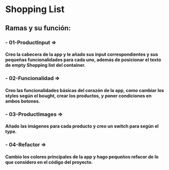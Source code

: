 # Shopping List
## Ramas y su función:

### - 01-ProductInput => 
#### Creo la cabecera de la app y le añado sus input correspondientes y sus pequeñas funcionalidades para cada uno, además de posicionar el texto de empty Shopping list del container.

### - 02-Funcionalidad =>
#### Creo las funcionalidades básicas del corazón de la app, como cambiar los styles según el bought, crear los productos, y poner condiciones en ambos botones.

### - 03-ProductImages =>
#### Añado las imágenes para cada producto y creo un switch para según el type.

### - 04-Refactor =>
#### Cambio los colores principales de la app y hago pequeños refacor de lo que considero en el código del proyecto.
